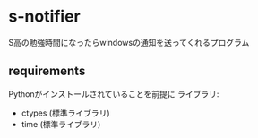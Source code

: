 # s-notifier
S高の勉強時間になったらwindowsの通知を送ってくれるプログラム

## requirements
Pythonがインストールされていることを前提に
ライブラリ:
- ctypes (標準ライブラリ)
- time (標準ライブラリ)
